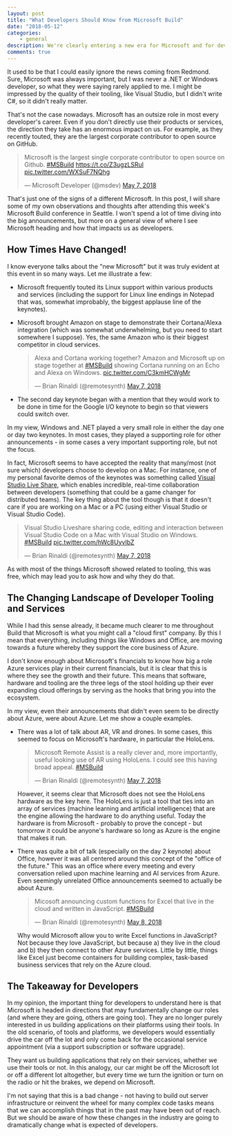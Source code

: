 ```yaml
---
layout: post
title: "What Developers Should Know from Microsoft Build"
date: "2018-05-12"
categories:
    - general
description: We're clearly entering a new era for Microsoft and for developers
comments: true
---
```


It used to be that I could easily ignore the news coming from Redmond. Sure, Microsoft was always important, but I was never a .NET or Windows developer, so what they were saying rarely applied to me. I might be impressed by the quality of their tooling, like Visual Studio, but I didn't write C#, so it didn't really matter.

That's not the case nowadays. Microsoft has an outsize role in most every developer's career. Even if you don't directly use their products or services, the direction they take has an enormous impact on us. For example, as they recently touted, they are the largest corporate contributor to open source on GitHub.

<blockquote class="twitter-tweet" data-lang="en"><p lang="en" dir="ltr">Microsoft is the largest single corporate contributor to open source on Github. <a href="https://twitter.com/hashtag/MSBuild?src=hash&amp;ref_src=twsrc%5Etfw">#MSBuild</a> <a href="https://t.co/Z3ugzLSRul">https://t.co/Z3ugzLSRul</a> <a href="https://t.co/WXSuF7NQhg">pic.twitter.com/WXSuF7NQhg</a></p>&mdash; Microsoft Developer (@msdev) <a href="https://twitter.com/msdev/status/993546257988833280?ref_src=twsrc%5Etfw">May 7, 2018</a></blockquote>
<script async src="https://platform.twitter.com/widgets.js" charset="utf-8"></script>

That's just one of the signs of a different Microsoft. In this post, I will share some of my own observations and thoughts after attending this week's Microsoft Build conference in Seattle. I won't spend a lot of time diving into the big announcements, but more on a general view of where I see Microsoft heading and how that impacts us as developers.

## How Times Have Changed!

I know everyone talks about the "new Microsoft" but it was truly evident at this event in so many ways. Let me illustrate a few:

* Microsoft frequently touted its Linux support within various products and services (including the support for Linux line endings in Notepad that was, somewhat improbably, the biggest applause line of the keynotes).

* Microsoft brought Amazon on stage to demonstrate their Cortana/Alexa integration (which was somewhat underwhelming, but you need to start somewhere I suppose). Yes, the same Amazon who is their biggest competitor in cloud services.

	<blockquote class="twitter-tweet" data-lang="en"><p lang="en" dir="ltr">Alexa and Cortana working together? Amazon and Microsoft up on stage together at <a href="https://twitter.com/hashtag/MSBuild?src=hash&amp;ref_src=twsrc%5Etfw">#MSBuild</a> showing Cortana running on an Echo and Alexa on Windows. <a href="https://t.co/C3kmHCWgMr">pic.twitter.com/C3kmHCWgMr</a></p>&mdash; Brian Rinaldi (@remotesynth) <a href="https://twitter.com/remotesynth/status/993530284304879618?ref_src=twsrc%5Etfw">May 7, 2018</a></blockquote>

* The second day keynote began with a mention that they would work to be done in time for the Google I/O keynote to begin so that viewers could switch over.

In my view, Windows and .NET played a very small role in either the day one or day two keynotes. In most cases, they played a supporting role for other announcements - in some cases a very important supporting role, but not the focus.

In fact, Microsoft seems to have accepted the reality that many/most (not sure which) developers choose to develop on a Mac. For instance, one of my personal favorite demos of the keynotes was something called [Visual Studio Live Share](https://www.visualstudio.com/services/live-share/), which enables incredible, real-time collaboration between developers (something that could be a game changer for distributed teams). The key thing about the tool though is that it doesn't care if you are working on a Mac or a PC (using either Visual Studio or Visual Studio Code).

<blockquote class="twitter-tweet" data-lang="en"><p lang="en" dir="ltr">Visual Studio Liveshare sharing code, editing and interaction between Visual Studio Code on a Mac with Visual Studio on Windows. <a href="https://twitter.com/hashtag/MSBuild?src=hash&amp;ref_src=twsrc%5Etfw">#MSBuild</a> <a href="https://t.co/hWc8UyvlbZ">pic.twitter.com/hWc8UyvlbZ</a></p>&mdash; Brian Rinaldi (@remotesynth) <a href="https://twitter.com/remotesynth/status/993543376971616256?ref_src=twsrc%5Etfw">May 7, 2018</a></blockquote>

As with most of the things Microsoft showed related to tooling, this was free, which may lead you to ask how and why they do that.

## The Changing Landscape of Developer Tooling and Services

While I had this sense already, it became much clearer to me throughout Build that Microsoft is what you might call a "cloud first" company. By this I mean that everything, including things like Windows and Office, are moving towards a future whereby they support the core business of Azure.

I don't know enough about Microsoft's financials to know how big a role Azure services play in their current financials, but it is clear that this is where they see the growth and their future. This means that software, hardware and tooling are the three legs of the stool holding up their ever expanding cloud offerings by serving as the hooks that bring you into the ecosystem.

In my view, even their announcements that didn't even seem to be directly about Azure, were about Azure. Let me show a couple examples.

* There was a lot of talk about AR, VR and drones. In some cases, this seemed to focus on Microsoft's hardware, in particular the HoloLens.

	<blockquote class="twitter-tweet" data-lang="en"><p lang="en" dir="ltr">Microsoft Remote Assist is a really clever and, more importantly, useful looking use of AR using HoloLens. I could see this having broad appeal. <a href="https://twitter.com/hashtag/MSBuild?src=hash&amp;ref_src=twsrc%5Etfw">#MSBuild</a></p>&mdash; Brian Rinaldi (@remotesynth) <a href="https://twitter.com/remotesynth/status/993533735252312064?ref_src=twsrc%5Etfw">May 7, 2018</a></blockquote>

	However, it seems clear that Microsoft does not see the HoloLens hardware as the key here. The HoloLens is just a tool that ties into an array of services (machine learning and artificial intelligence) that are the engine allowing the hardware to do anything useful. Today the hardware is from Microsoft - probably to prove the concept - but tomorrow it could be anyone's hardware so long as Azure is the engine that makes it run.
* There was quite a bit of talk (especially on the day 2 keynote) about Office, however it was all centered around this concept of the "office of the future." This was an office where every meeting and every conversation relied upon machine learning and AI services from Azure. Even seemingly unrelated Office announcements seemed to actually be about Azure.

	<blockquote class="twitter-tweet" data-lang="en"><p lang="en" dir="ltr">Micosoft announcing custom functions for Excel that live in the cloud and written in JavaScript. <a href="https://twitter.com/hashtag/MSBuild?src=hash&amp;ref_src=twsrc%5Etfw">#MSBuild</a></p>&mdash; Brian Rinaldi (@remotesynth) <a href="https://twitter.com/remotesynth/status/993891768432082945?ref_src=twsrc%5Etfw">May 8, 2018</a></blockquote>

	Why would Microsoft allow you to write Excel functions in JavaScript? Not because they love JavaScript, but because a) they live in the cloud and b) they then connect to other Azure services. Little by little, things like Excel just become containers for building complex, task-based business services that rely on the Azure cloud.

## The Takeaway for Developers

In my opinion, the important thing for developers to understand here is that Microsoft is headed in directions that may fundamentally change our roles (and where they are going, others are going too). They are no longer purely interested in us building applications on their platforms using their tools. In the old scenario, of tools and platforms, we developers would essentially drive the car off the lot and only come back for the occasional service appointment (via a support subscription or software upgrade).

They want us building applications that rely on their services, whether we use their tools or not. In this analogy, our car might be off the Microsoft lot or off a different lot altogether, but every time we turn the ignition or turn on the radio or hit the brakes, we depend on Microsoft.

I'm not saying that this is a bad change - not having to build out server infrastructure or reinvent the wheel for many complex code tasks means that we can accomplish things that in the past may have been out of reach. But we should be aware of how these changes in the industry are going to dramatically change what is expected of developers.
